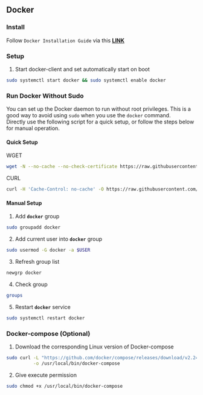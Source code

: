 ## Docker

### Install
Follow `Docker Installation Guide` via this **[LINK](https://docs.docker.com/engine/install/ubuntu/)**

### Setup
1. Start docker-client and set automatically start on boot
```bash
sudo systemctl start docker && sudo systemctl enable docker
```

### Run Docker Without Sudo
You can set up the Docker daemon to run without root privileges. This is a good way to avoid using `sudo` when you use the `docker` command.  
Directly use the following script for a quick setup, or follow the steps below for manual operation.  

#### Quick Setup
WGET
``` bash
wget -N --no-cache --no-check-certificate https://raw.githubusercontent.com/carry0987/Linux-Script/master/book_source/Docker/docker-setup.sh && chmod +x docker-setup.sh && bash docker-setup.sh
```
CURL
```bash
curl -H 'Cache-Control: no-cache' -O https://raw.githubusercontent.com/carry0987/Linux-Script/master/book_source/Docker/docker-setup.sh && chmod +x docker-setup.sh && bash docker-setup.sh
```

#### Manual Setup
1. Add **`docker`** group
```bash
sudo groupadd docker
```

2. Add current user into **`docker`** group
```bash
sudo usermod -G docker -a $USER
```

3. Refresh group list
```bash
newgrp docker
```

4. Check group
```bash
groups
```

5. Restart **`docker`** service
```bash
sudo systemctl restart docker
```

### Docker-compose (Optional)
1. Download the corresponding Linux version of Docker-compose
```bash
sudo curl -L "https://github.com/docker/compose/releases/download/v2.24.6/docker-compose-$(uname -s)-$(uname -m)" \
          -o /usr/local/bin/docker-compose
```

2. Give execute permission
```bash
sudo chmod +x /usr/local/bin/docker-compose
```
